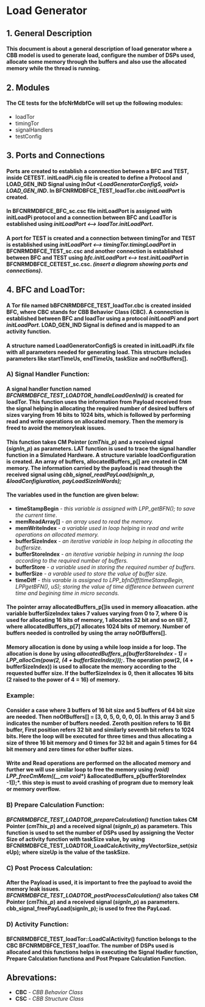 # Load Generator
## 1. General Description
#### This document is about a general description of load generator where a CBB model is used to generate load, configure the number of DSPs used, allocate some memory through the buffers and also use the allocated memory while the thread is running.

## 2. Modules
#### The CE tests for the bfcNrMdbfCe will set up the following modules:
- loadTor
- timingTor
- signalHandlers
- testConfig

## 3. Ports and Connections
#### Ports are created to establish a connnection between a BFC and TEST, inside CETEST. **initLoadPi.cig** file is created to define a Protocol and LOAD_GEN_IND Signal using *InOut <LoadGeneratorConfigS, void> LOAD_GEN_IND*. In **BFCNRMDBFCE_TEST_loadTor.cbc** *initLoadPort* is created. 

#### In **BFCNRMDBFCE_BFC_sc.csc** file initLoadPort is assigned with initLoadPi protocol and a connection between BFC and LoadTor is established using *initLoadPort <--> loadTor.initLoadPort*.

#### A port for TEST is created and a connection between timingTor and TEST is established using *initLoadPort <--> timingTor.timingLoadPort* in **BFCNRMDBFCE_TEST_sc.csc** and another connection is established between BFC and TEST using *bfc.initLoadPort <--> test.initLoadPort* in **BFCNRMDBFCE_CETEST_sc.csc**. ***(insert a diagram showing ports and connections)***.

## 4. BFC and LoadTor:
#### A Tor file named bBFCNRMDBFCE_TEST_loadTor.cbc is created insided BFC, where CBC stands for CBB Behavior Class (CBC). A connection is established between BFC and loadTor using a protocol *initLoadPi* and port *initLoadPort*. LOAD_GEN_IND Signal is defined and is mapped to an activity function.

#### A structure named LoadGeneratorConfigS is created in **initLoadPi.ifx** file with all parameters needed for generating load. This structure includes parameters like startTimeUs, endTimeUs, taskSize and noOfBuffers[].

### A) Signal Handler Function:
#### A signal handler function named *BFCNRMDBFCE_TEST_LOADTOR_handleLoadGenInd()* is created for loadTor. This function uses the information from Payload received from the signal helping in allocating the required number of desired buffers of sizes varying from 16 bits to 1024 bits, which is followed by performing read and write operations on allocated memory. Then the memory is freed to avoid the memoryleak issues.

#### This function takes CM Pointer (*cmThis_p*) and a received signal (*signIn_p*) as parameters. LAT function is used to trace the signal handler function in a Simulated Hardware. A structure variable loadConfiguration is created. An array of buffers, allocatedBuffers_p[] are created in CM memory. The information carried by the payload is read through the received signal using *cbb_signal_readPayLoad(signIn_p, &loadConfigiuration, payLoadSizeInWords);*

#### The variables used in the function are given below:
- **timeStampBegin** - *this variable is assigned with LPP_getBFN(); to save the current time*.
- **memReadArray[]** - *an array used to read the memory.*
- **memWriteIndex** - *a variable used in loop helping in read and write operations on allocated memory.*
- **bufferSizeIndex** - *an iterative variable in loop helping in allocating the buffersize.*
- **bufferStoreIndex** - *an iterative variable helping in running the loop according to the required number of buffers.*
- **bufferStore** - *a variable used in storing the required number of buffers.*
- **bufferSize** - *a varable used to store the value of buffer size.*
- **timeDiff** - *this varable is assigned to LPP_bfnDiff(timeStampBegin, LPPgetBFN(), uS); storing the value of time difference between current time and begining time in micro seconds.*

#### The pointer array allocatedBuffers_p[]is used in memory alloacation. athe variable bufferSizeIndex takes 7 values varying from 0 to 7, where 0 is used for allocating 16 bits of memory, 1 allocates 32 bit and so on till 7, where allocatedBuffers_p[7] allocates 1024 bits of memory. Number of buffers needed is controlled by using the array noOfBuffers[].

#### Memory allocation is done by using a while loop inside a for loop. The allocation is done by using *allocatedBuffers_p[bufferStoreIndex - 1] = LPP_allocCm(pow(2, (4 + bufferSizeIndex)));*. The operation pow(2, (4 + bufferSizeIndex)) is used to allocate the memory according to the requested buffer size. If the bufferSizeIndex is 0, then it allocates 16 bits (2 raised to the power of 4 = 16) of memory.

### Example:
#### Consider a case where 3 buffers of 16 bit size and 5 buffers of 64 bit size are needed. Then noOfBuffers[] = [3, 0, 5, 0, 0, 0, 0]. In this array 3 and 5 indicates the number of buffers needed. Zeroth position refers to 16 Bit buffer, First position refers 32 bit and similarly seventh bit refers to 1024 bits. Here the loop will be executed for three times and thus allocating a size of three 16 bit memory and 0 times for 32 bit and again 5 times for 64 bit memory and zero times for other buffer sizes.

#### Write and Read operations are performed on the allocated memory and further we will use similar loop to free the memory using *(void) LPP_freeCmMem((__cm void**) &allocatedBuffers_p[bufferStoreIndex -1]);*. this step is must to avoid crashing of program due to memory leak or memory overflow.

### B) Prepare Calculation Function:
#### *BFCNRMDBFCE_TEST_LOADTOR_prepareCalculation()* function takes CM Pointer (*cmThis_p*) and a received signal (*signIn_p*) as parameters. This function is used to set the number of DSPs used by assigning the Vector Size of activity function with taskSize value, by using BFCNRMDBFCE_TEST_LOADTOR_LoadCalcActivity_myVectorSize_set(sizeUp); where sizeUp is the value of the taskSize.

### C) Post Process Calculation:
#### After the Payload is used, it is important to free the payload to avoid the memory leak issues. *BFCNRMDBFCE_TEST_LOADTOR_postProcessCalculation()*  also takes CM Pointer (*cmThis_p*) and a received signal (*signIn_p*) as parameters. cbb_signal_freePayLoad(signIn_p); is used to free the PayLoad.

### D) Activity Function:
#### BFCNRMDBFCE_TEST_loadTor::LoadCalActivity() function belongs to the CBC BFCNRMDBFCE_TEST_loadTor. The number of DSPs used is allocated and this functions helps in executing the Signal Hadler function, Prepare Calculation functiona and Post Prepare Calculation Function.







## Abrevations:
- **CBC** - *CBB Behavior Class*
- **CSC** - *CBB Structure Class*


